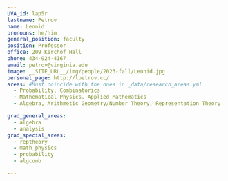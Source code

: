 ```yaml
---
UVA_id: lap5r
lastname: Petrov
name: Leonid
pronouns: he/him
general_position: faculty
position: Professor
office: 209 Kerchof Hall
phone: 434-924-4167
email: petrov@virginia.edu
image: __SITE_URL__/img/people/2023-fall/Leonid.jpg
personal_page: http://lpetrov.cc/
areas: #Must coincide with the ones in _data/research_areas.yml
  - Probability, Combinatorics
  - Mathematical Physics, Applied Mathematics
  - Algebra, Arithmetic Geometry/Number Theory, Representation Theory

grad_general_areas:
  - algebra
  - analysis
grad_special_areas:
  - reptheory
  - math_physics
  - probability
  - algcomb

---
```


<!-- ignore this outdated info for now -->

<!--
* Asymptotics of Random Lozenge Tilings via Gelfand-Tsetlin Schemes (2012), [arXiv:1202.3901 [math.PR]](http://arxiv.org/abs/1202.3901).
* (with Ivan Corwin) Stochastic higher spin vertex models on the line (2015). -->
